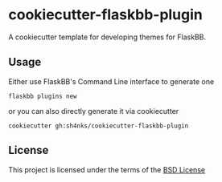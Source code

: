 cookiecutter-flaskbb-plugin
===========================

A cookiecutter template for developing themes for FlaskBB.


Usage
-----

Either use FlaskBB's Command Line interface to generate one
```
flaskbb plugins new
```
or you can also directly generate it via cookiecutter
```
cookiecutter gh:sh4nks/cookiecutter-flaskbb-plugin
```


License
-------

This project is licensed under the terms of the [BSD License](/LICENSE)
